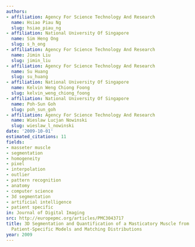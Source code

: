```yaml
---
authors:
- affiliation: Agency For Science Technology And Research
  name: Hsiao Piau Ng
  slug: hsiao_piau_ng
- affiliation: National University Of Singapore
  name: Sim Heng Ong
  slug: s_h_ong
- affiliation: Agency For Science Technology And Research
  name: Jimin Liu
  slug: jimin_liu
- affiliation: Agency For Science Technology And Research
  name: Su Huang
  slug: su_huang
- affiliation: National University Of Singapore
  name: Kelvin Weng Chiong Foong
  slug: kelvin_weng_chiong_foong
- affiliation: National University Of Singapore
  name: Poh-Sun Goh
  slug: poh_sun_goh
- affiliation: Agency For Science Technology And Research
  name: Wieslaw Lucjan Nowinski
  slug: wieslaw_l_nowinski
date: '2009-10-01'
estimated_citations: 11
fields:
- masseter muscle
- segmentation
- homogeneity
- pixel
- interpolation
- outlier
- pattern recognition
- anatomy
- computer science
- 3d segmentation
- artificial intelligence
- patient specific
in: Journal of Digital Imaging
src: http://europepmc.org/articles/PMC3043717
title: 3D Segmentation and Quantification of a Masticatory Muscle from MR Data Using
  Patient-Specific Models and Matching Distributions
year: 2009
---
```

